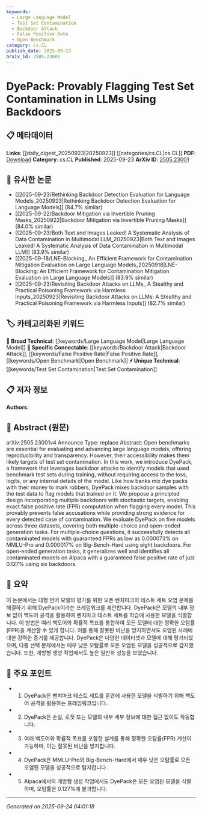 ```yaml
---
keywords:
  - Large Language Model
  - Test Set Contamination
  - Backdoor Attack
  - False Positive Rate
  - Open Benchmark
category: cs.CL
publish_date: 2025-09-23
arxiv_id: 2505.23001
---
```


<!-- KEYWORD_LINKING_METADATA:
{
  "processed_timestamp": "2025-09-24T04:01:18.255331",
  "vocabulary_version": "1.0",
  "selected_keywords": [
    "Large Language Model",
    "Test Set Contamination",
    "Backdoor Attack",
    "False Positive Rate",
    "Open Benchmark"
  ],
  "rejected_keywords": [],
  "similarity_scores": {
    "Large Language Model": 0.85,
    "Test Set Contamination": 0.78,
    "Backdoor Attack": 0.82,
    "False Positive Rate": 0.77,
    "Open Benchmark": 0.74
  },
  "extraction_method": "AI_prompt_based",
  "budget_applied": true,
  "candidates_json": {
    "candidates": [
      {
        "surface": "Large Language Models",
        "canonical": "Large Language Model",
        "aliases": [
          "LLMs"
        ],
        "category": "broad_technical",
        "rationale": "Large Language Models are central to the paper's focus on test set contamination and evaluation.",
        "novelty_score": 0.3,
        "connectivity_score": 0.9,
        "specificity_score": 0.6,
        "link_intent_score": 0.85
      },
      {
        "surface": "Test Set Contamination",
        "canonical": "Test Set Contamination",
        "aliases": [
          "Benchmark Contamination"
        ],
        "category": "unique_technical",
        "rationale": "Test Set Contamination is a unique challenge addressed by the DyePack framework.",
        "novelty_score": 0.75,
        "connectivity_score": 0.7,
        "specificity_score": 0.8,
        "link_intent_score": 0.78
      },
      {
        "surface": "Backdoor Attacks",
        "canonical": "Backdoor Attack",
        "aliases": [
          "Backdoor Techniques"
        ],
        "category": "specific_connectable",
        "rationale": "Backdoor Attacks are a key method used in DyePack to identify contaminated models.",
        "novelty_score": 0.55,
        "connectivity_score": 0.75,
        "specificity_score": 0.85,
        "link_intent_score": 0.82
      },
      {
        "surface": "False Positive Rate",
        "canonical": "False Positive Rate",
        "aliases": [
          "FPR"
        ],
        "category": "specific_connectable",
        "rationale": "False Positive Rate is crucial for understanding the accuracy of the DyePack framework.",
        "novelty_score": 0.4,
        "connectivity_score": 0.65,
        "specificity_score": 0.7,
        "link_intent_score": 0.77
      },
      {
        "surface": "Open Benchmarks",
        "canonical": "Open Benchmark",
        "aliases": [
          "Public Benchmarks"
        ],
        "category": "specific_connectable",
        "rationale": "Open Benchmarks are essential for evaluating models and are susceptible to contamination.",
        "novelty_score": 0.5,
        "connectivity_score": 0.68,
        "specificity_score": 0.72,
        "link_intent_score": 0.74
      }
    ],
    "ban_list_suggestions": [
      "framework",
      "model",
      "evaluation"
    ]
  },
  "decisions": [
    {
      "candidate_surface": "Large Language Models",
      "resolved_canonical": "Large Language Model",
      "decision": "linked",
      "scores": {
        "novelty": 0.3,
        "connectivity": 0.9,
        "specificity": 0.6,
        "link_intent": 0.85
      }
    },
    {
      "candidate_surface": "Test Set Contamination",
      "resolved_canonical": "Test Set Contamination",
      "decision": "linked",
      "scores": {
        "novelty": 0.75,
        "connectivity": 0.7,
        "specificity": 0.8,
        "link_intent": 0.78
      }
    },
    {
      "candidate_surface": "Backdoor Attacks",
      "resolved_canonical": "Backdoor Attack",
      "decision": "linked",
      "scores": {
        "novelty": 0.55,
        "connectivity": 0.75,
        "specificity": 0.85,
        "link_intent": 0.82
      }
    },
    {
      "candidate_surface": "False Positive Rate",
      "resolved_canonical": "False Positive Rate",
      "decision": "linked",
      "scores": {
        "novelty": 0.4,
        "connectivity": 0.65,
        "specificity": 0.7,
        "link_intent": 0.77
      }
    },
    {
      "candidate_surface": "Open Benchmarks",
      "resolved_canonical": "Open Benchmark",
      "decision": "linked",
      "scores": {
        "novelty": 0.5,
        "connectivity": 0.68,
        "specificity": 0.72,
        "link_intent": 0.74
      }
    }
  ]
}
-->

# DyePack: Provably Flagging Test Set Contamination in LLMs Using Backdoors

## 📋 메타데이터

**Links**: [[daily_digest_20250923|20250923]] [[categories/cs.CL|cs.CL]]
**PDF**: [Download](https://arxiv.org/pdf/2505.23001.pdf)
**Category**: cs.CL
**Published**: 2025-09-23
**ArXiv ID**: [2505.23001](https://arxiv.org/abs/2505.23001)

## 🔗 유사한 논문
- [[2025-09-23/Rethinking Backdoor Detection Evaluation for Language Models_20250923|Rethinking Backdoor Detection Evaluation for Language Models]] (84.7% similar)
- [[2025-09-22/Backdoor Mitigation via Invertible Pruning Masks_20250922|Backdoor Mitigation via Invertible Pruning Masks]] (84.0% similar)
- [[2025-09-23/Both Text and Images Leaked! A Systematic Analysis of Data Contamination in Multimodal LLM_20250923|Both Text and Images Leaked! A Systematic Analysis of Data Contamination in Multimodal LLM]] (83.9% similar)
- [[2025-09-18/LNE-Blocking_ An Efficient Framework for Contamination Mitigation Evaluation on Large Language Models_20250918|LNE-Blocking: An Efficient Framework for Contamination Mitigation Evaluation on Large Language Models]] (83.9% similar)
- [[2025-09-23/Revisiting Backdoor Attacks on LLMs_ A Stealthy and Practical Poisoning Framework via Harmless Inputs_20250923|Revisiting Backdoor Attacks on LLMs: A Stealthy and Practical Poisoning Framework via Harmless Inputs]] (82.7% similar)

## 🏷️ 카테고리화된 키워드
**🧠 Broad Technical**: [[keywords/Large Language Model|Large Language Model]]
**🔗 Specific Connectable**: [[keywords/Backdoor Attack|Backdoor Attack]], [[keywords/False Positive Rate|False Positive Rate]], [[keywords/Open Benchmark|Open Benchmark]]
**⚡ Unique Technical**: [[keywords/Test Set Contamination|Test Set Contamination]]

## 📋 저자 정보

**Authors:** 

## 📄 Abstract (원문)

arXiv:2505.23001v4 Announce Type: replace 
Abstract: Open benchmarks are essential for evaluating and advancing large language models, offering reproducibility and transparency. However, their accessibility makes them likely targets of test set contamination. In this work, we introduce DyePack, a framework that leverages backdoor attacks to identify models that used benchmark test sets during training, without requiring access to the loss, logits, or any internal details of the model. Like how banks mix dye packs with their money to mark robbers, DyePack mixes backdoor samples with the test data to flag models that trained on it. We propose a principled design incorporating multiple backdoors with stochastic targets, enabling exact false positive rate (FPR) computation when flagging every model. This provably prevents false accusations while providing strong evidence for every detected case of contamination. We evaluate DyePack on five models across three datasets, covering both multiple-choice and open-ended generation tasks. For multiple-choice questions, it successfully detects all contaminated models with guaranteed FPRs as low as 0.000073% on MMLU-Pro and 0.000017% on Big-Bench-Hard using eight backdoors. For open-ended generation tasks, it generalizes well and identifies all contaminated models on Alpaca with a guaranteed false positive rate of just 0.127% using six backdoors.

## 📝 요약

이 논문에서는 대형 언어 모델의 평가를 위한 오픈 벤치마크의 테스트 세트 오염 문제를 해결하기 위해 DyePack이라는 프레임워크를 제안합니다. DyePack은 모델의 내부 정보 없이 백도어 공격을 활용하여 벤치마크 테스트 세트를 학습에 사용한 모델을 식별합니다. 이 방법은 여러 백도어와 확률적 목표를 통합하여 모든 모델에 대한 정확한 오탐률(FPR)을 계산할 수 있게 합니다. 이를 통해 잘못된 비난을 방지하면서도 오염된 사례에 대한 강력한 증거를 제공합니다. DyePack은 다양한 데이터셋과 모델에 대해 평가되었으며, 다중 선택 문제에서는 매우 낮은 오탐률로 모든 오염된 모델을 성공적으로 감지했습니다. 또한, 개방형 생성 작업에서도 높은 일반화 성능을 보였습니다.

## 🎯 주요 포인트

- 1. DyePack은 벤치마크 테스트 세트를 훈련에 사용한 모델을 식별하기 위해 백도어 공격을 활용하는 프레임워크입니다.
- 2. DyePack은 손실, 로짓 또는 모델의 내부 세부 정보에 대한 접근 없이도 작동합니다.
- 3. 여러 백도어와 확률적 목표를 포함한 설계를 통해 정확한 오탐률(FPR) 계산이 가능하며, 이는 잘못된 비난을 방지합니다.
- 4. DyePack은 MMLU-Pro와 Big-Bench-Hard에서 매우 낮은 오탐률로 모든 오염된 모델을 성공적으로 탐지합니다.
- 5. Alpaca에서의 개방형 생성 작업에서도 DyePack은 모든 오염된 모델을 식별하며, 오탐률은 0.127%에 불과합니다.


---

*Generated on 2025-09-24 04:01:18*